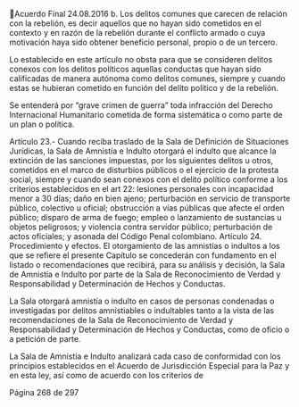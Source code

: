 Acuerdo Final 
24.08.2016 
b. Los  delitos  comunes  que  carecen  de  relación  con  la  rebelión,  es  decir  aquellos  que  no  hayan  sido 
cometidos en el contexto y en razón de la rebelión durante el conflicto armado o cuya motivación haya 
sido obtener beneficio personal, propio o de un tercero. 
 
Lo establecido en este artículo no obsta para que se consideren delitos conexos con los delitos políticos 
aquellas conductas que hayan sido calificadas de manera autónoma como delitos comunes, siempre y 
cuando estas se hubieran cometido en función del delito político y de la rebelión. 
 
Se  entenderá  por  “grave  crimen  de  guerra”  toda  infracción  del  Derecho  Internacional  Humanitario 
cometida de forma sistemática o como parte de un plan o política. 
 
Artículo 23.- Cuando reciba traslado de la Sala de Definición de Situaciones Jurídicas, la Sala de Amnistía 
e Indulto otorgará  el indulto que alcance la extinción de las sanciones impuestas, por los siguientes delitos 
u otros, cometidos en el marco de disturbios públicos o el ejercicio de la protesta social, siempre y cuando 
sean conexos con el delito político conforme a los criterios establecidos en el art 22: lesiones personales 
con incapacidad menor a 30 días; daño en bien ajeno; perturbación en servicio de transporte público, 
colectivo  u  oficial;  obstrucción  a  vías  públicas  que  afecte  el  orden  público;  disparo  de  arma  de  fuego; 
empleo o lanzamiento de sustancias u objetos peligrosos; y violencia contra servidor público; perturbación 
de actos oficiales; y asonada del Código Penal colombiano. 
Artículo 24. Procedimiento y efectos. El otorgamiento de las amnistías o indultos a los que se refiere el 
presente Capítulo se concederán con fundamento en el listado o recomendaciones que recibirá, para su 
análisis  y  decisión,  la  Sala  de  Amnistía  e  Indulto  por  parte  de  la  Sala  de  Reconocimiento  de  Verdad  y 
Responsabilidad y Determinación de Hechos y Conductas.  
 
La  Sala  otorgará  amnistía  o  indulto  en  casos  de  personas  condenadas  o  investigadas  por  delitos 
amnistiables o indultables tanto a la vista de las recomendaciones de la Sala de Reconocimiento de Verdad 
y Responsabilidad y Determinación de Hechos y Conductas, como de oficio o a petición de parte.  
 
La Sala de Amnistía e Indulto analizará cada caso de conformidad con los principios establecidos en el 
Acuerdo  de  Jurisdicción  Especial  para  la  Paz  y  en  esta  ley,  así  como  de  acuerdo  con  los  criterios  de 

Página 268 de 297 
 

